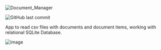 ![Document_Manager](https://github.com/MaciejPuchalskii/CsvReader/assets/116656797/fc08bf47-d4ac-4fd2-b7c0-3e421cab0302)

![GitHub last commit](https://img.shields.io/github/last-commit/MaciejPuchalskii/CsvReader)

App to read csv files with documents and document items, working with relational SQLite Database. 

![image](https://github.com/MaciejPuchalskii/CsvReader/assets/116656797/5bf736fe-b2df-4d3c-bd59-e44234439674)
